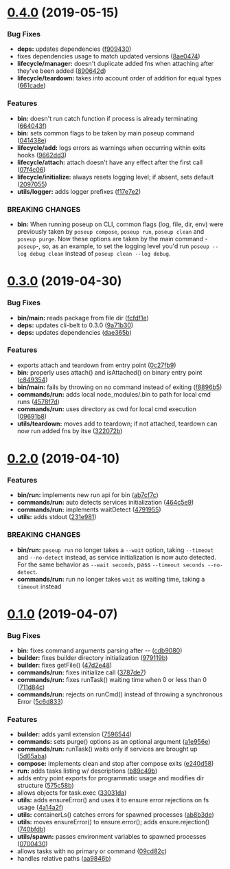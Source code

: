 # [0.4.0](https://github.com/rafamel/poseup/compare/v0.3.0...v0.4.0) (2019-05-15)


### Bug Fixes

* **deps:** updates dependencies ([f909430](https://github.com/rafamel/poseup/commit/f909430))
* fixes dependencies usage to match updated versions ([8ae0474](https://github.com/rafamel/poseup/commit/8ae0474))
* **lifecycle/manager:** doesn't duplicate added fns when attaching after they've been added ([890642d](https://github.com/rafamel/poseup/commit/890642d))
* **lifecycle/teardown:** takes into account order of addition for equal types ([661cade](https://github.com/rafamel/poseup/commit/661cade))


### Features

* **bin:** doesn't run catch function if process is already terminating ([664043f](https://github.com/rafamel/poseup/commit/664043f))
* **bin:** sets common flags to be taken by main poseup command ([041438e](https://github.com/rafamel/poseup/commit/041438e))
* **lifecycle/add:** logs errors as warnings when occurring within exits hooks ([9662dd3](https://github.com/rafamel/poseup/commit/9662dd3))
* **lifecycle/attach:** attach doesn't have any effect after the first call ([07f4c06](https://github.com/rafamel/poseup/commit/07f4c06))
* **lifecycle/initialize:** always resets logging level; if absent, sets default ([2097055](https://github.com/rafamel/poseup/commit/2097055))
* **utils/logger:** adds logger prefixes ([f17e7e2](https://github.com/rafamel/poseup/commit/f17e7e2))


### BREAKING CHANGES

* **bin:** When running poseup on CLI, common flags (log, file, dir, env) were previously
taken by `poseup compose`, `poseup run`, `poseup clean` and `poseup purge`. Now these options are
taken by the main command -`poseup`-, so, as an example, to set the logging level you'd run `poseup
--log debug clean` instead of `poseup clean --log debug`.



# [0.3.0](https://github.com/rafamel/poseup/compare/v0.2.0...v0.3.0) (2019-04-30)


### Bug Fixes

* **bin/main:** reads package from file dir ([fcfdf1e](https://github.com/rafamel/poseup/commit/fcfdf1e))
* **deps:** updates cli-belt to 0.3.0 ([9a71b30](https://github.com/rafamel/poseup/commit/9a71b30))
* **deps:** updates dependencies ([dae365b](https://github.com/rafamel/poseup/commit/dae365b))


### Features

* exports attach and teardown from entry point ([0c27fb9](https://github.com/rafamel/poseup/commit/0c27fb9))
* **bin:** properly uses attach() and isAttached() on binary entry point ([c849354](https://github.com/rafamel/poseup/commit/c849354))
* **bin/main:** fails by throwing on no command instead of exiting ([f8896b5](https://github.com/rafamel/poseup/commit/f8896b5))
* **commands/run:** adds local node_modules/.bin to path for local cmd runs ([4578f7d](https://github.com/rafamel/poseup/commit/4578f7d))
* **commands/run:** uses directory as cwd for local cmd execution ([09691b8](https://github.com/rafamel/poseup/commit/09691b8))
* **utils/teardown:** moves add to teardown; if not attached, teardown can now run added fns by itse ([322072b](https://github.com/rafamel/poseup/commit/322072b))



# [0.2.0](https://github.com/rafamel/poseup/compare/v0.1.0...v0.2.0) (2019-04-10)


### Features

* **bin/run:** implements new run api for bin ([ab7cf7c](https://github.com/rafamel/poseup/commit/ab7cf7c))
* **commands/run:** auto detects services initialization ([464c5e9](https://github.com/rafamel/poseup/commit/464c5e9))
* **commands/run:** implements waitDetect ([4791955](https://github.com/rafamel/poseup/commit/4791955))
* **utils:** adds stdout ([231e981](https://github.com/rafamel/poseup/commit/231e981))


### BREAKING CHANGES

* **bin/run:** `poseup run` no longer takes a `--wait` option, taking `--timeout` and
`--no-detect` instead, as service initialization is now auto detected. For the same behavior as
`--wait seconds`, pass `--timeout seconds --no-detect`.
* **commands/run:** run no longer takes `wait` as waiting time, taking a `timeout` instead



# [0.1.0](https://github.com/rafamel/poseup/compare/e240d58...v0.1.0) (2019-04-07)


### Bug Fixes

* **bin:** fixes command arguments parsing after -- ([cdb9080](https://github.com/rafamel/poseup/commit/cdb9080))
* **builder:** fixes builder directory initialization ([979119b](https://github.com/rafamel/poseup/commit/979119b))
* **builder:** fixes getFile() ([47d2e48](https://github.com/rafamel/poseup/commit/47d2e48))
* **commands/run:** fixes initialize call ([3787de7](https://github.com/rafamel/poseup/commit/3787de7))
* **commands/run:** fixes runTask() waiting time when 0 or less than 0 ([711d84c](https://github.com/rafamel/poseup/commit/711d84c))
* **commands/run:** rejects on runCmd() instead of throwing a synchronous Error ([5c6d833](https://github.com/rafamel/poseup/commit/5c6d833))


### Features

* **builder:** adds yaml extension ([7596544](https://github.com/rafamel/poseup/commit/7596544))
* **commands:** sets purge() options as an optional argument ([a1e956e](https://github.com/rafamel/poseup/commit/a1e956e))
* **commands/run:** runTask() waits only if services are brought up ([5d65aba](https://github.com/rafamel/poseup/commit/5d65aba))
* **compose:** implements clean and stop after compose exits ([e240d58](https://github.com/rafamel/poseup/commit/e240d58))
* **run:** adds tasks listing w/ descriptions ([b89c49b](https://github.com/rafamel/poseup/commit/b89c49b))
* adds entry point exports for programmatic usage and modifies dir structure ([575c58b](https://github.com/rafamel/poseup/commit/575c58b))
* allows objects for task.exec ([33031da](https://github.com/rafamel/poseup/commit/33031da))
* **utils:** adds ensureError() and uses it to ensure error rejections on fs usage ([4a14a2f](https://github.com/rafamel/poseup/commit/4a14a2f))
* **utils:** containerLs() catches errors for spawned processes ([ab8b3de](https://github.com/rafamel/poseup/commit/ab8b3de))
* **utils:** moves ensureError() to ensure.error(); adds ensure.rejection() ([740bfdb](https://github.com/rafamel/poseup/commit/740bfdb))
* **utils/spawn:** passes environment variables to spawned processes ([0700430](https://github.com/rafamel/poseup/commit/0700430))
* allows tasks with no primary or command ([09cd82c](https://github.com/rafamel/poseup/commit/09cd82c))
* handles relative paths ([aa9846b](https://github.com/rafamel/poseup/commit/aa9846b))



